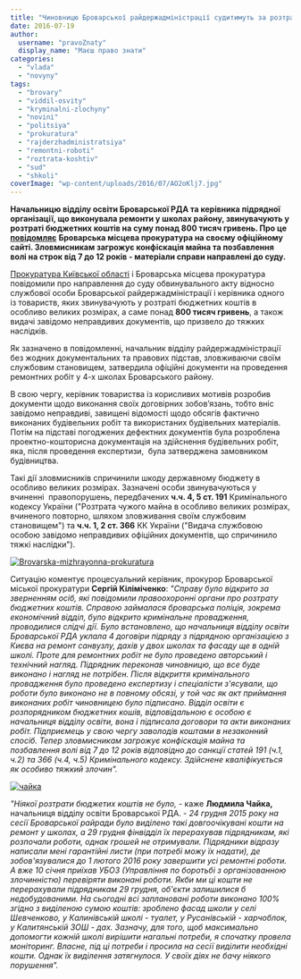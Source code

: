 ```yaml
---
title: "Чиновницю Броварської райдержадміністрації судитимуть за розтрату бюджетних коштів"
date: 2016-07-19
author: 
  username: "pravoZnaty"
  display_name: "Маєш право знати"
categories: 
  - "vlada"
  - "novyny"
tags: 
  - "brovary"
  - "viddil-osvity"
  - "kryminalni-zlochyny"
  - "novini"
  - "politsiya"
  - "prokuratura"
  - "rajderzhadministratsiya"
  - "remontni-roboti"
  - "roztrata-koshtiv"
  - "sud"
  - "shkoli"
coverImage: "wp-content/uploads/2016/07/AO2oKlj7.jpg"
---
```


**Начальницю відділу освіти Броварської РДА та керівника підрядної організації, що виконувала ремонти у школах району, звинувачують у розтраті бюджетних коштів на суму понад 800 тисяч гривень. Про це [повідомляє](http://brovaru-prokuratura.org.ua/news/sluzhbovtsya-administratsiyi-zavdyaki-prokuraturi-budut-suditi-za-roztratu-byudzhetnih-koshtiv-v-osoblivo-velikomu-rozmiri.html)** **Броварська місцева прокуратура на своєму офіційному сайті. Зловмисникам загрожує конфіскація майна та позбавлення волі на строк від 7 до 12 років - матеріали справи направлені до суду.**

[Прокуратура Київської області](http://kobl.gp.gov.ua/ua/news.html?_m=publications&_c=view&_t=rec&id=189069) і Броварська місцева прокуратура повідомили про направлення до суду обвинувального акту відносно службової особи Броварської райдержадміністрації і керівника одного із товариств, яких звинувачують у розтраті бюджетних коштів в особливо великих розмірах, а саме понад **800 тисяч гривень**, а також видачі завідомо неправдивих документів, що призвело до тяжких наслідків.

Як зазначено в повідомленні, начальник відділу райдержадміністрації без жодних документальних та правових підстав, зловживаючи своїм службовим становищем, затвердила офіційні документи на проведення ремонтних робіт у 4-х школах Броварського району.

В свою чергу, керівник товариства із корисливих мотивів розробив документи щодо виконання своїх договірних зобов’язань, тобто вніс завідомо неправдиві, завищені відомості щодо обсягів фактично виконаних будівельних робіт та використаних будівельних матеріалів. Потім на підставі погоджених дефектних документів була розроблена проектно-кошторисна документація на здійснення будівельних робіт, яка, після проведення експертизи,  була затверджена замовником будівництва.

Такі дії зловмисників спричинили шкоду державному бюджету в особливо великих розмірах. Зазначені особи звинувачуються у вчиненні  правопорушень, передбачених **ч.ч. 4, 5 ст. 191** Кримінального кодексу України ("Розтрата чужого майна в особливо великих розмірах, вчиненого повторно, шляхом зловживання своїм службовим становищем") та **ч.ч. 1, 2 ст. 366** КК України ("Видача службовою особою завідомо неправдивих офіційних документів, що спричинило тяжкі наслідки").

[![Brovarska-mizhrayonna-prokuratura](https://mpz.brovary.org/wp-content/uploads/2016/07/Brovarska-mizhrayonna-prokuratura.jpg)](https://mpz.brovary.org/wp-content/uploads/2016/07/Brovarska-mizhrayonna-prokuratura.jpg)

Ситуацію коментує процесуальний керівник, прокурор Броварської міської прокуратури **Сергій Кіліміченко**: _"Справу було відкрито за зверненням осіб, які повідомили правоохоронні органи про розтрату бюджетних коштів. Справою займалася броварська поліція, зокрема економічний відділ, було відкрито кримінальне провадження, проводилися слідчі дії. Було встановлено, що начальниця відділу освіти Броварської РДА уклала 4 договіри підряду з підрядною організацією з Києва на ремонт санвузлу, дахів у двох школах та фасаду ще в одній школі. Проте для ремонтних робіт не було проведено авторський і технічний нагляд. Підрядник переконав чиновницю, що все буде виконано і нагляд не потрібен. Після відкриття кримінального провадження було проведено експертизу і спеціалісти з'ясували, що роботи було виконано не в повному обсязі, у той час як акт приймання виконаних робіт чиновницею було підписано. Відділ освіти є розпорядником бюджетних кошів, відповідальною є особою є начальниця відділу освіти, вона і підписала договори та акти виконаних робіт. Підприємець у свою чергу заволодів коштами в незаконний спосіб. Тепер зловмисникам загрожує конфіскація майна та позбавлення волі від 7 до 12 років відповідно до санкції статей 191 (ч.1, ч.2) та 366 (ч.4, ч.5) Кримінального кодексу. Здійснене кваліфікується як особиво тяжкий злочин"._

[![чайка](https://mpz.brovary.org/wp-content/uploads/2016/07/chajka.jpg)](https://mpz.brovary.org/wp-content/uploads/2016/07/chajka.jpg)

_"Ніякої розтрати бюджетих коштів не було,_ - каже **Людмила Чайка,** начальниця відділу освіти Броварської РДА. - _24 грудня 2015 року на сесії Броварської райради було виділено такі довгоочікувані кошти на ремонт у школах, а 29 грудня фінвідділ їх перерахував підрядникам, які розпочали роботи, однак грошей не отримували. Підрядники відразу написали мені гарантійні листи (при потребі можу їх надати), де зобов'язувалися до 1 лютого 2016 року завершити усі ремонтні роботи. А вже 10 січня приїхав УБОЗ (Управління по боротьбі з організованною злочинністю) перевіряти виконані роботи. Якби ми ці кошти не перерахували підрядникам 29 грудня, об'єкти залишилися б недобудованими. На сьогодні всі заплановані роботи виконано 100% згідно з виділеною сумою коштів: зроблено фасад школи у селі Шевченково, у Калинівській школі - туалет, у Русанівській - харчоблок, у Калитянській ЗОШ - дах. Зазначу, для того, щоб максимально допомогти кожній школі вирішити нагальні потреби, я спочатку провела моніторинг. Власне, під ці потреби і просила на сесії виділити необхідні кошти. Однак їх виділення затягнулося. У своїх діях не бачу ніякого порушення"._
